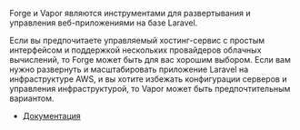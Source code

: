 Forge и Vapor являются инструментами для развертывания и управления веб-приложениями на базе Laravel.

Если вы предпочитаете управляемый хостинг-сервис с простым интерфейсом
и поддержкой нескольких провайдеров облачных вычислений, 
то Forge может быть для вас хорошим выбором. 
Если вам нужно развернуть и масштабировать приложение Laravel на инфраструктуре AWS, 
и вы хотите избежать конфигурации серверов и управления инфраструктурой, 
то Vapor может быть предпочтительным вариантом.

[//]: # "materials"

- [Документация](https://laravel.com/docs/10.x/deployment#deploying-with-forge-or-vapor)

[//]: # "/materials"
